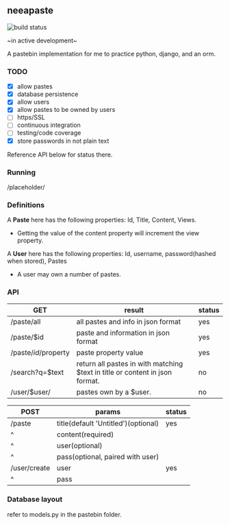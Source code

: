 ## neeapaste
![build status](https://api.travis-ci.org/neeasade/neeapaste.svg?branch=python)

~in active development~

A pastebin implementation for me to practice python, django, and an orm.

### TODO
- [x] allow pastes
- [x] database persistence
- [x] allow users
- [x] allow pastes to be owned by users
- [ ] https/SSL
- [ ] continuous integration
- [ ] testing/code coverage
- [x] store passwords in not plain text

Reference API below for status there.

### Running

/placeholder/

### Definitions
A **Paste** here has the following properties: Id, Title, Content, Views.
- Getting the value of the content property will increment the view property.

A **User** here has the following properties: Id, username, password(hashed when stored), Pastes
- A user may own a number of pastes.

### API
GET		| result |	status
--------|--------|---
/paste/all	| all pastes and info in json format | yes
/paste/$id	| paste and information in json format | yes
/paste/$id/$property | paste property value | yes
/search?q=$text	| return all pastes in with matching $text in title or content in json format. | no
/user/$user/ | pastes own by a $user. | no

POST | params | status
------------------------|----------|----
/paste | title(default 'Untitled')(optional) | yes
^      | content(required) |
^      | user(optional) |
^      | pass(optional, paired with user) |
/user/create | user | yes
^            | pass |

### Database layout
refer to models.py in the pastebin folder.
